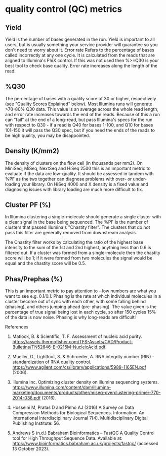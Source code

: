 #  quality control (QC) metrics
## Yield
Yield is the number of bases generated in the run. Yield is important to all users, but is usually something your service provider will guarantee so you don't need to worry about it.
Error rate
Refers to the percentage of bases called incorrectly at any one cycle. It is calculated from the reads that are aligned to Illumina's PhiX control. If this was not used then %>=Q30 is your best tool to check base quality. Error rate increases along the length of the read.
## %Q30
The percentage of bases with a quality score of 30 or higher, respectively (see "Quality Scores Explained" below). Most Illumina runs will generate >70-80% Q30 data. This value is an average across the whole read length, and error rate increases towards the end of the reads. Because of this a run can "fail" at the end of a long-read, but pass Illumina's specs for the run with respect to Q30 - if a read is Q40 for bases 1-100, and Q10 for bases 101-150 it will pass the Q30 spec, but if you need the ends of the reads to be high quality, you may be disappointed.
## Density (K/mm2)
The density of clusters on the flow cell (in thousands per mm2). On MiniSeq, MiSeq, NextSeq and HiSeq 2500 this is an important metric to evaluate if the data are low-quality. It should be assessed in tandem with %PF as the two together can diagnose problems with over- or under-loading your library. On HiSeq 4000 and X density is a fixed value and diagnosing issues with library loading are much more difficult to fix.
## Cluster PF (%)
In Illumina clustering a single-molecule should generate a single cluster with a clear signal in the base being sequenced. The %PF is the number of clusters that passed Illumina's "Chastity filter". The clusters that do not pass this filter are generally removed from downstream analysis.

The Chastity filter works by calculating the ratio of the highest base intensity to the sum of the 1st and 2nd highest, anything less than 0.6 is filtered out. If a cluster was formed from a single-molecule then the chastity score will be 1; if it were formed from two molecules the signal would be equal and the chastity score will be 0.5.
## Phas/Prephas (%)
This is an important metric to pay attention to - low numbers are what you want to see e.g. 0.1/0.1. Phasing is the rate at which individual molecules in a cluster become out of sync with each other, with some falling behind (phasing), and others jumping ahead (pre-phasing). The value given is the percentage of true signal being lost in each cycle, so after 150 cycles 15% of the data is now noise. Phasing is why long-reads are difficult!




































References
1. Matlock, B. & Scientific, T. F. Assessment of nucleic acid purity. https://assets.thermofisher.com/TFS-Assets/CAD/Product-Bulletins/TN52646-E-0215M-NucleicAcid.pdf. 

2. Mueller, O., Lightfoot, S. & Schroeder, A. RNA integrity number (RIN) -standardization of RNA quality control. https://www.agilent.com/cs/library/applications/5989-1165EN.pdf (2006). 

3. Illumina Inc. Optimizing cluster density on illumina sequencing systems. https://www.illumina.com/content/dam/illumina-marketing/documents/products/other/miseq-overclustering-primer-770-2014-038.pdf (2016). 

4. Hosseini M, Pratas D and Pinho AJ (2016) A Survey on Data Compression Methods for Biological Sequences. Information. An International Interdisciplinary Journal 7(4). Multidisciplinary Digital Publishing Institute: 56.

5. Andrews S (n.d.) Babraham Bioinformatics – FastQC A Quality Control tool for High Throughput Sequence Data. Available at: https://www.bioinformatics.babraham.ac.uk/projects/fastqc/ (accessed 13 October 2023).